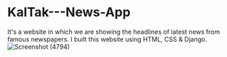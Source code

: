 # KalTak---News-App
It's a website in which we are showing the headlines of latest news from famous newspapers. I built this website using HTML, CSS & Django.
![Screenshot (4794)](https://user-images.githubusercontent.com/110741245/183307325-aa03201f-cbf0-4ecc-8315-652ecf2702b0.png)
